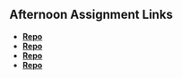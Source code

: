 ## Afternoon Assignment Links

* **[Repo](https://heatherflo.github.io/gameNight/)**
* **[Repo](https://heatherflo.github.io/VENDR/)**
* **[Repo](https://heatherflo.github.io/gregslist/)**
* **[Repo](https://heatherflo.github.io/jungleJumble/)**
